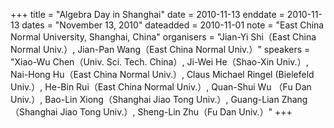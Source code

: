 +++
title = "Algebra  Day  in Shanghai"
date = 2010-11-13
enddate = 2010-11-13
dates = "November 13, 2010"
dateadded = 2010-11-01
note = "East China Normal University, Shanghai, China"
organisers = "Jian-Yi Shi&#65288;East China Normal Univ.&#65289;, Jian-Pan Wang&#65288;East China Normal Univ.&#65289;"
speakers = "Xiao-Wu Chen&#65288;Univ. Sci. Tech. China&#65289;, Ji-Wei He&#65288;Shao-Xin Univ.&#65289;,
Nai-Hong Hu&#65288;East China Normal Univ.&#65289;, Claus Michael Ringel              (Bielefeld Univ.&#65289;, He-Bin Rui&#65288;East China Normal Univ.&#65289;, Quan-Shui Wu &#65288;Fu Dan Univ.&#65289;, Bao-Lin Xiong&#65288;Shanghai Jiao Tong Univ.&#65289;, Guang-Lian Zhang&#65288;Shanghai Jiao Tong Univ.&#65289;, Sheng-Lin Zhu&#65288;Fu Dan Univ.&#65289;"
+++
